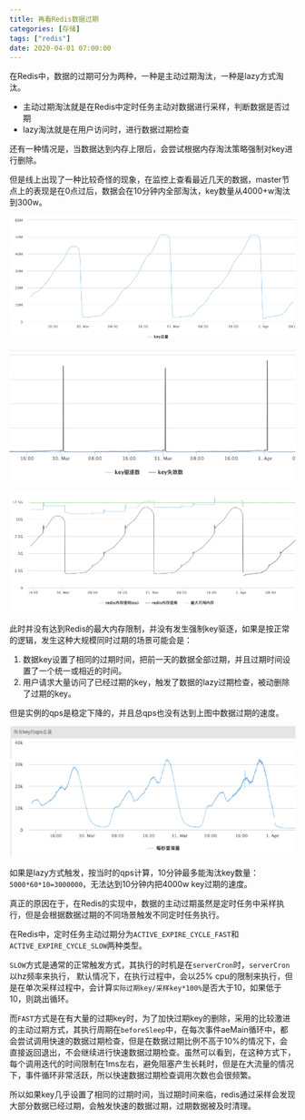```yaml
---
title: 再看Redis数据过期
categories: [存储]
tags: ["redis"]
date: 2020-04-01 07:00:00
---
```


在Redis中，数据的过期可分为两种，一种是主动过期淘汰，一种是lazy方式淘汰。

- 主动过期淘汰就是在Redis中定时任务主动对数据进行采样，判断数据是否过期
- lazy淘汰就是在用户访问时，进行数据过期检查

还有一种情况是，当数据达到内存上限后，会尝试根据内存淘汰策略强制对key进行删除。

但是线上出现了一种比较奇怪的现象，在监控上查看最近几天的数据，master节点上的表现是在0点过后，数据会在10分钟内全部淘汰，key数量从4000+w淘汰到300w。

![](https://raw.githubusercontent.com/yongman/i/img/picgo/20200401094825.png)

![](https://raw.githubusercontent.com/yongman/i/img/picgo/20200401094702.png)

![](https://raw.githubusercontent.com/yongman/i/img/picgo/20200401151312.png)

此时并没有达到Redis的最大内存限制，并没有发生强制key驱逐，如果是按正常的逻辑，发生这种大规模同时过期的场景可能会是：

1. 数据key设置了相同的过期时间，把前一天的数据全部过期，并且过期时间设置了一个统一或相近的时间。
2. 用户请求大量访问了已经过期的key，触发了数据的lazy过期检查，被动删除了过期的key。

但是实例的qps是稳定下降的，并且总qps也没有达到上图中数据过期的速度。

![](https://raw.githubusercontent.com/yongman/i/img/picgo/20200401095426.png)

如果是lazy方式触发，按当时的qps计算，10分钟最多能淘汰key数量：`5000*60*10=3000000`，无法达到10分钟内把4000w key过期的速度。



真正的原因在于，在Redis的实现中，数据的主动过期虽然是定时任务中采样执行，但是会根据数据过期的不同场景触发不同定时任务执行。

在Redis中，定时任务主动过期分为`ACTIVE_EXPIRE_CYCLE_FAST`和`ACTIVE_EXPIRE_CYCLE_SLOW`两种类型。

`SLOW`方式是通常的正常触发方式，其执行的时机是在`serverCron`时，`serverCron`以hz频率来执行， 默认情况下，在执行过程中，会以25% cpu的限制来执行，但是在单次采样过程中，会计算`实际过期key/采样key*100%`是否大于10，如果低于10，则跳出循环。

而`FAST`方式是在有大量的过期key时，为了加快过期key的删除，采用的比较激进的主动过期方式，其执行周期在`beforeSleep`中，在每次事件aeMain循环中，都会尝试调用快速的数据过期检查，但是在数据过期比例不高于10%的情况下，会直接返回退出，不会继续进行快速数据过期检查。虽然可以看到，在这种方式下，每个调用迭代的时间限制在1ms左右，避免阻塞产生长耗时，但是在大流量的情况下，事件循环非常活跃，所以快速数据过期检查调用次数也会很频繁。



所以如果key几乎设置了相同的过期时间，当过期时间来临，redis通过采样会发现大部分数据已经过期，会触发快速的数据过期，过期数据被及时清理。